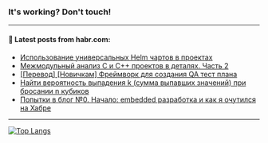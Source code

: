 ### It's working? Don't touch!

---
<!--
#### 🛠️ Technical stack:

![C++](https://img.shields.io/badge/C++-informational?logo=c%2B%2B&style=flat&logoColor=white&color=9C033A)
![Java](https://img.shields.io/badge/Java-informational?logo=java&style=flat&logoColor=white&color=007396)
![Kotlin](https://img.shields.io/badge/Kotlin-informational?logo=Kotlin&style=flat&logoColor=white&color=0095D5)
![JS](https://img.shields.io/badge/JS-informational?logo=javaScript&style=flat&logoColor=black&color=F7Df1E) <br>
![HTML5](https://img.shields.io/badge/HTML5-informational?logo=html5&style=flat&logoColor=white&color=E34F26)
![CSS3](https://img.shields.io/badge/CSS3-informational?logo=css3&style=flat&logoColor=white&color=157286)
![Sass](https://img.shields.io/badge/Saas-informational?logo=sass&style=flat&logoColor=white&color=hotpink)
![PHP](https://img.shields.io/badge/PHP-informational?logo=php&style=flat&logoColor=white&color=777BB4) <br>
![WebPAck](https://img.shields.io/badge/WebPack-informational?logo=webPack&style=flat&logoColor=white&color=FF6F00)
![Bootstrap](https://img.shields.io/badge/Bootstrap-informational?logo=Bootstrap&style=flat&logoColor=white&color=7952B3)
![MySQL](https://img.shields.io/badge/MySQL-informational?logo=MySQL&style=flat&logoColor=white&color=00f) <br>
![NodeJS](https://img.shields.io/badge/NodeJS-informational?logo=node.js&style=flat&logoColor=white&color=43853D)
![Spring](https://img.shields.io/badge/Spring-informational?logo=Spring&style=flat&logoColor=white&color=0A9EDC)
![Angular](https://img.shields.io/badge/Vue-informational?logo=vue.js&style=flat&logoColor=white&color=red)
![Git](https://img.shields.io/badge/Git-informational?logo=git&style=flat&logoColor=white&color=darkorange)

___
-->

#### 💬 Latest posts from habr.com:

<!-- BLOG-POST-LIST:START -->
- [Использование универсальных Helm чартов в проектах](https://habr.com/ru/post/676660/?utm_source=habrahabr&utm_medium=rss&utm_campaign=676660)
- [Межмодульный анализ C и C++ проектов в деталях. Часть 2](https://habr.com/ru/post/676940/?utm_source=habrahabr&utm_medium=rss&utm_campaign=676940)
- [[Перевод] [Новичкам] Фреймворк для создания QA тест плана](https://habr.com/ru/post/676922/?utm_source=habrahabr&utm_medium=rss&utm_campaign=676922)
- [Найти вероятность выпадения k &lpar;сумма выпавших значений&rpar; при бросании n кубиков](https://habr.com/ru/post/676854/?utm_source=habrahabr&utm_medium=rss&utm_campaign=676854)
- [Попытки в блог №0. Начало: embedded разработка и как я очутился на Хабре](https://habr.com/ru/post/676904/?utm_source=habrahabr&utm_medium=rss&utm_campaign=676904)
<!-- BLOG-POST-LIST:END -->

---

[![Top Langs](https://github-readme-stats.vercel.app/api/top-langs/?username=zloylis&layout=compact&hide_border=true&theme=dracula)](https://github.com/zloylis)
